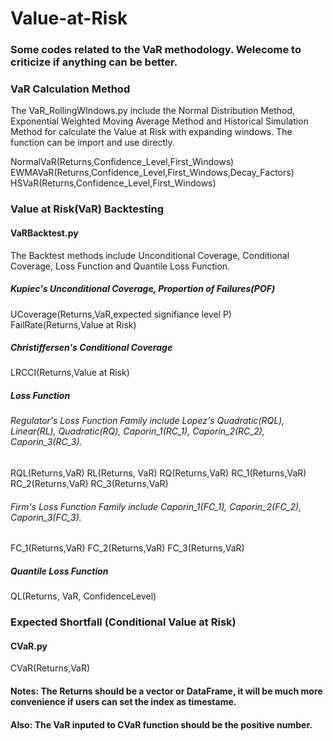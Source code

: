 # Value-at-Risk
### Some codes related to the VaR methodology. Welecome to criticize if anything can be better.
### VaR Calculation Method
The VaR_RollingWIndows.py include the Normal Distribution Method, Exponential Weighted Moving Average Method and Historical Simulation Method for calculate the Value at Risk with expanding windows.
The function can be import and use directly.

NormalVaR(Returns,Confidence_Level,First_Windows)\
EWMAVaR(Returns,Confidence_Level,First_Windows,Decay_Factors)\
HSVaR(Returns,Confidence_Level,First_Windows)
### Value at Risk(VaR) Backtesting
#### VaRBacktest.py
The Backtest methods include Unconditional Coverage, Conditional Coverage, Loss Function and Quantile Loss Function.
##### Kupiec's Unconditional Coverage, Proportion of Failures(POF)
UCoverage(Returns,VaR,expected signifiance level P)
FailRate(Returns,Value at Risk)
##### Christiffersen's Conditional Coverage
LRCCI(Returns,Value at Risk)
##### Loss Function
###### Regulator's Loss Function Family include Lopez's Quadratic(RQL), Linear(RL), Quadratic(RQ), Caporin_1(RC_1), Caporin_2(RC_2), Caporin_3(RC_3).
RQL(Returns,VaR)
RL(Returns, VaR)
RQ(Returns,VaR)
RC_1(Returns,VaR)
RC_2(Returns,VaR)
RC_3(Returns,VaR)
###### Firm's Loss Function Family include Caporin_1(FC_1), Caporin_2(FC_2), Caporin_3(FC_3).
FC_1(Returns,VaR)
FC_2(Returns,VaR)
FC_3(Returns,VaR)
##### Quantile Loss Function
QL(Returns, VaR, ConfidenceLevel)
### Expected Shortfall (Conditional Value at Risk)
#### CVaR.py
CVaR(Returns,VaR)
#### Notes: The Returns should be a vector or DataFrame, it will be much more convenience if users can set the index as timestame.
#### Also: The VaR inputed to CVaR function should be the positive number.
